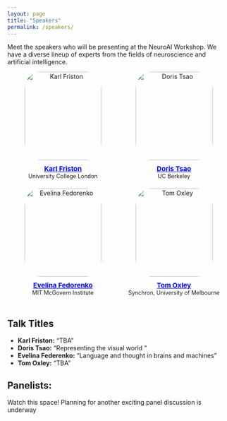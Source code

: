 ```yaml
---
layout: page
title: "Speakers"
permalink: /speakers/
---
```



Meet the speakers who will be presenting at the NeuroAI Workshop. We have a diverse lineup of experts from the fields of neuroscience and artificial intelligence.

<div style="display: flex; flex-wrap: wrap; justify-content: space-between; margin-bottom: 20px;">
  <div style="flex: 1 1 calc(33.33% - 20px); box-sizing: border-box; text-align: center; margin-bottom: 20px;">
    <img src="{{ site.baseurl }}/images/organizers/Karl Friston.jpg" alt="Karl Friston" style="width: 175px; height: 200px; border-radius: 20%; margin-bottom: 10px;">
    <div style="font-size: 0.9em;">
      <strong style="font-size: 1.2em; color: blue;">
        <a href="https://en.wikipedia.org/wiki/Karl_J._Friston" style="color: blue;">Karl Friston</a>
      </strong><br>
      University College London 
    </div>
  </div>

  <div style="flex: 1 1 calc(33.33% - 20px); box-sizing: border-box; text-align: center; margin-bottom: 20px;">
    <img src="{{ site.baseurl }}/images/organizers/DorisTsao.jpeg" alt="Doris Tsao" style="width: 175px; height: 200px; border-radius: 20%; margin-bottom: 10px;">
    <div style="font-size: 0.9em;">
      <strong style="font-size: 1.2em; color: blue;">
        <a href="https://vcresearch.berkeley.edu/faculty/doris-tsao" style="color: blue;">Doris Tsao</a>
      </strong><br>
      UC Berkeley
    </div>
  </div>

<!--
  <div style="flex: 1 1 calc(33.33% - 20px); box-sizing: border-box; text-align: center; margin-bottom: 20px;">
    <img src="{{ site.baseurl }}/images/organizers/Max Welling.jpg" alt="Max Welling" style="width: 175px; height: 200px; border-radius: 20%; margin-bottom: 10px;">
    <div style="font-size: 0.9em;">
      <strong style="font-size: 1.2em; color: blue;">
        <a href="https://amlab.science.uva.nl/people/MaxWelling/" style="color: blue;">Max Welling</a>
      </strong><br>
      CuspAI, University of Amsterdam
    </div>
  </div>
-->



  <div style="flex: 1 1 calc(33.33% - 20px); box-sizing: border-box; text-align: center; margin-bottom: 20px;">
    <img src="{{ site.baseurl }}/images/organizers/Evelina Fedorenko.jpeg" alt="Evelina Fedorenko" style="width: 175px; height: 200px; border-radius: 20%; margin-bottom: 10px;">
    <div style="font-size: 0.9em;">
      <strong style="font-size: 1.2em; color: blue;">
        <a href="https://bcs.mit.edu/directory/evelina-fedorenko" style="color: blue;">Evelina Fedorenko</a>
      </strong><br>
      MIT McGovern Institute
    </div>
  </div>



 <div style="flex: 1 1 calc(33.33% - 20px); box-sizing: border-box; text-align: center; margin-bottom: 20px;">
    <img src="{{ site.baseurl }}/images/organizers/Tom Oxley.jpeg" alt="Tom Oxley" style="width: 175px; height: 200px; border-radius: 20%; margin-bottom: 10px;">
    <div style="font-size: 0.9em;">
      <strong style="font-size: 1.2em; color: blue;">
        <a href="https://findanexpert.unimelb.edu.au/profile/439055-thomas-oxley" style="color: blue;">Tom Oxley</a>
      </strong><br>
      Synchron, University of Melbourne
    </div>
  </div>


<!--
  <div style="flex: 1 1 calc(33.33% - 20px); box-sizing: border-box; text-align: center; margin-bottom: 20px;">
    <img src="{{ site.baseurl }}/images/organizers/Kanaka Rajan.png" alt="/Kanaka Rajan" style="width: 175px; height: 200px; border-radius: 20%; margin-bottom: 10px;">
    <div style="font-size: 0.9em;">
      <strong style="font-size: 1.2em; color: blue;">
        <a href="https://neuro.hms.harvard.edu/faculty-staff/kanaka-rajan" style="color: blue;">Kanaka Rajanp</a>
      </strong><br>
      Harvard University
    </div>
  </div>
</div>
-->

</div>

## Talk Titles

- **Karl Friston:** “TBA”
- **Doris Tsao:** “Representing the visual world ”
- **Evelina Federenko:** “Language and thought in brains and machines”
- **Tom Oxley:** “TBA”



## Panelists: 

Watch this space! Planning for another exciting panel discussion is underway <span class="dots"></span></p>
<!--  
#### **Highlight:** Our workshop will feature an in-person panel discussion between the two pioneers in AI and Neuroscience: Yoshua Bengio and Karl Friston ####

<div style="display: flex; flex-wrap: wrap; justify-content: space-between; margin-bottom: 20px;">
  <div style="flex: 1 1 calc(33.33% - 20px); box-sizing: border-box; text-align: center; margin-bottom: 20px;">
    <img src="{{ site.baseurl }}/images/organizers/Karl Friston2.jpg" alt="Karl Friston" style="width: 175px; height: 220px; border-radius: 20%; margin-bottom: 10px;">
    <div style="font-size: 0.9em;">
      <strong style="font-size: 1.2em; color: blue;">
        <a href="https://en.wikipedia.org/wiki/Karl_J._Friston" style="color: blue;">Karl Friston</a>
      </strong><br>
      University College London
    </div>
  </div>



   <div style="flex: 1 1 calc(33.33% - 20px); box-sizing: border-box; text-align: center; margin-bottom: 20px;">
    <img src="{{ site.baseurl }}/images/organizers/Yoshua Bengio.jpeg" alt="Yoshua Bengio" style="width: 175px; height: 220px; border-radius: 20%; margin-bottom: 10px;">
    <div style="font-size: 0.9em;">
      <strong style="font-size: 1.2em; color: blue;">
        <a href="https://yoshuabengio.org/" style="color: blue;">Yoshua Bengio</a>
      </strong><br>
      MILA
    </div>
  </div>
</div>
-->
